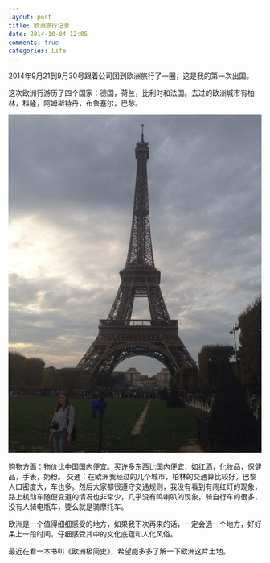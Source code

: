 ```yaml
---
layout: post
title: 欧洲旅行记录
date: 2014-10-04 12:05
comments: true
categories: Life
---
```


2014年9月21到9月30号跟着公司团到欧洲旅行了一圈，这是我的第一次出国。

这次欧洲行游历了四个国家：德国，荷兰，比利时和法国。去过的欧洲城市有柏林，科隆，阿姆斯特丹，布鲁塞尔，巴黎。

![巴黎埃菲尔铁塔](/images/posts/afetower.jpg)

购物方面：物价比中国国内便宜。买许多东西比国内便宜，如红酒，化妆品，保健品，手表，奶粉。
交通：在欧洲我经过的几个城市，柏林的交通算比较好，巴黎人口密度大，车也多。然后大家都很遵守交通规则，我没有看到有闯红灯的现象，路上机动车随便变道的情况也非常少，几乎没有鸣喇叭的现象，骑自行车的很多，没有人骑电瓶车，要么就是骑摩托车。

欧洲是一个值得细细感受的地方，如果我下次再来的话，一定会选一个地方，好好呆上一段时间，仔细感受其中的文化底蕴和人化风俗。

最近在看一本书叫《欧洲极简史》，希望能多多了解一下欧洲这片土地。